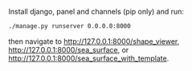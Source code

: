 Install django, panel and channels (pip only) and run:

```sh
./manage.py runserver 0.0.0.0:8000
```

then navigate to <http://127.0.0.1:8000/shape_viewer>, <http://127.0.0.1:8000/sea_surface>, or <http://127.0.0.1:8000/sea_surface_with_template>.
